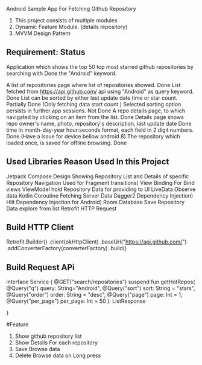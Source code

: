 Android Sample App For Fetching  Github Repository 




1. This project consists of multiple modules
2. Dynamic Feature Module. (details repository)
3. MVVM Design Pattern




## Requirement:                                                                                       Status

Application which shows the top 50 top most starred github repositories by searching with             Done
the "Android" keyword.

 A list of repositories page where list of repositories showed.                                      Done
 List fetched from https://api.github.com/ api using "Android" as query keyword.                     Done
 List can be sorted by either last update date time or star count.                                   Partially Done (Only fetching data start count )
 Selected sorting option persists in further app sessions.                                           Not Done
 A repo details page, to which navigated by clicking on an item from the list.                       Done
 Details page shows repo owner's name, photo, repository's description, last update date             Done
 time in month-day-year hour:seconds format, each field in 2 digit numbers.                          Done (Have a issue for device bellow android 8)
 The repository which loaded once, is saved for offline browsing.                                    Done








## Used Libraries        Reason Used In this Project
 Jetpack Compose         Design Showing Repository List and Details of specific Repository
 Navigation              Used for Fragment transitions)
 View Binding            For Bind views
 ViewModel               hold Repository Data for providing to UI
 LiveData                Observe data 
 Kotlin Coroutine        Fetching  Server Data
 Dagger2                 Dependency Injection)
 Hilt                    Dependency Injection for Android)
 Room Database           Save Repository Data explore from list
 Retrofit                HTTP Request


 


## Build HTTP Client
Retrofit.Builder()
      .client(okHttpClient)
      .baseUrl("https://api.github.com/")
      .addConverterFactory(converterFactory)
      .build()

## Build Request  APi
  interface Service {
    @GET("search/repositories")
    suspend fun getHotRepos(
      @Query("q") query: String="Android",
      @Query("sort") sort: String = "stars",
      @Query("order") order: String = "desc",
      @Query("page") page: Int = 1,
      @Query("per_page") per_page: Int = 50
    ): ListResponse<RepositoryResponse>

  }

#Feature 

1. Show github repository list
2. Show Details For each repository 
3. Save Browse data
4. Delete Browse data on Long press

